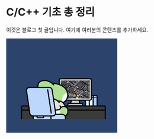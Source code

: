 # C/C++ 기초 총 정리

이것은 블로그 첫 글입니다. 여기에 여러분의 콘텐츠를 추가하세요.

<img src="./assets/myProfile.png" alt="예제 이미지" width="300">